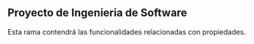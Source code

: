 ## Proyecto de Ingenieria de Software

Esta rama contendrá las funcionalidades relacionadas con propiedades.
